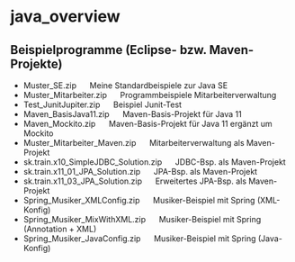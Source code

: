 # java_overview

## Beispielprogramme (Eclipse- bzw. Maven-Projekte)

* Muster_SE.zip &nbsp;&nbsp;&nbsp;&nbsp; Meine Standardbeispiele zur Java SE
* Muster_Mitarbeiter.zip &nbsp;&nbsp;&nbsp;&nbsp; Programmbeispiele Mitarbeiterverwaltung
* Test_JunitJupiter.zip &nbsp;&nbsp;&nbsp;&nbsp; Beispiel Junit-Test
* Maven_BasisJava11.zip &nbsp;&nbsp;&nbsp;&nbsp; Maven-Basis-Projekt für Java 11
* Maven_Mockito.zip &nbsp;&nbsp;&nbsp;&nbsp; Maven-Basis-Projekt für Java 11 ergänzt um Mockito
* Muster_Mitarbeiter_Maven.zip &nbsp;&nbsp;&nbsp;&nbsp; Mitarbeiterverwaltung als Maven-Projekt
* sk.train.x10_SimpleJDBC_Solution.zip &nbsp;&nbsp;&nbsp;&nbsp; JDBC-Bsp. als Maven-Projekt
* sk.train.x11_01_JPA_Solution.zip &nbsp;&nbsp;&nbsp;&nbsp; JPA-Bsp. als Maven-Projekt
* sk.train.x11_03_JPA_Solution.zip &nbsp;&nbsp;&nbsp;&nbsp; Erweitertes JPA-Bsp. als Maven-Projekt
* Spring_Musiker_XMLConfig.zip &nbsp;&nbsp;&nbsp;&nbsp; Musiker-Beispiel mit Spring (XML-Konfig)
* Spring_Musiker_MixWithXML.zip &nbsp;&nbsp;&nbsp;&nbsp; Musiker-Beispiel mit Spring (Annotation + XML)
* Spring_Musiker_JavaConfig.zip &nbsp;&nbsp;&nbsp;&nbsp; Musiker-Beispiel mit Spring (Java-Konfig)


